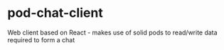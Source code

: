 # pod-chat-client
Web client based on React - makes use of solid pods to read/write data required to form a chat
